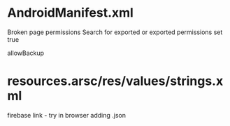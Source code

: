 # AndroidManifest.xml

Broken page permissions
Search for exported or exported permissions set true

allowBackup


# resources.arsc/res/values/strings.xml

firebase link - try in browser adding .json